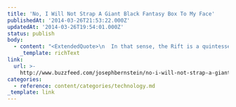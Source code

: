 ```yaml
---
title: 'No, I Will Not Strap A Giant Black Fantasy Box To My Face'
publishedAt: '2014-03-26T21:53:22.000Z'
updatedAt: '2014-03-26T19:54:01.000Z'
status: publish
body:
  - content: "<ExtendedQuote>\n  In that sense, the Rift is a quintessentially Zuckerbergian fantasy, a device that puts messy human experience in parentheses and may one day augment his social platform with, as he put it yesterday, \x93Details like being able to make eye contact with someone.\x94 Details!\n</ExtendedQuote>\n"
    _template: richText
link:
  url: >-
    http://www.buzzfeed.com/josephbernstein/no-i-will-not-strap-a-giant-black-fantasy-box-to-my-face
categories:
  - reference: content/categories/technology.md
_template: link
---
```



